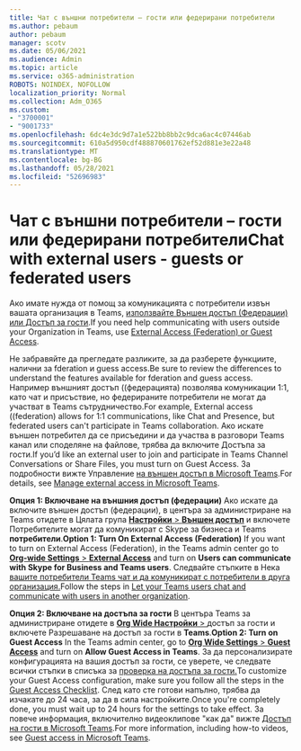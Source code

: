 ```yaml
---
title: Чат с външни потребители – гости или федерирани потребители
ms.author: pebaum
author: pebaum
manager: scotv
ms.date: 05/06/2021
ms.audience: Admin
ms.topic: article
ms.service: o365-administration
ROBOTS: NOINDEX, NOFOLLOW
localization_priority: Normal
ms.collection: Adm_O365
ms.custom:
- "3700001"
- "9001733"
ms.openlocfilehash: 6dc4e3dc9d7a1e522bb8bb2c9dca6ac4c07446ab
ms.sourcegitcommit: 610a5d950cdf488870601762ef52d881e3e22a48
ms.translationtype: MT
ms.contentlocale: bg-BG
ms.lasthandoff: 05/28/2021
ms.locfileid: "52696983"
---
```

# <a name="chat-with-external-users---guests-or-federated-users"></a><span data-ttu-id="83248-102">Чат с външни потребители – гости или федерирани потребители</span><span class="sxs-lookup"><span data-stu-id="83248-102">Chat with external users - guests or federated users</span></span>

<span data-ttu-id="83248-103">Ако имате нужда от помощ за комуникацията с потребители извън вашата организация в Teams, [използвайте Външен достъп (Федерации) или Достъп за гости](/microsoftteams/manage-external-access#external-access-vs-guest-access).</span><span class="sxs-lookup"><span data-stu-id="83248-103">If you need help communicating with users outside your Organization in Teams, use [External Access (Federation) or Guest Access](/microsoftteams/manage-external-access#external-access-vs-guest-access).</span></span>

<span data-ttu-id="83248-104">Не забравяйте да прегледате разликите, за да разберете функциите, налични за fderation и guess access.</span><span class="sxs-lookup"><span data-stu-id="83248-104">Be sure to review the differences to understand the features available for fderation and guess access.</span></span> <span data-ttu-id="83248-105">Например външният достъп ((федерацията) позволява комуникации 1:1, като чат и присъствие, но федерираните потребители не могат да участват в Teams сътрудничество.</span><span class="sxs-lookup"><span data-stu-id="83248-105">For example, External access ((federation) allows for 1:1 communications, like Chat and Presence, but federated users can't participate in Teams collaboration.</span></span> <span data-ttu-id="83248-106">Ако искате външен потребител да се присъедини и да участва в разговори Teams канал или споделяне на файлове, трябва да включите Достъпа за гости.</span><span class="sxs-lookup"><span data-stu-id="83248-106">If you’d like an external user to join and participate in Teams Channel Conversations or Share Files, you must turn on Guest Access.</span></span> <span data-ttu-id="83248-107">За подробности вижте Управление [на външен достъп в Microsoft Teams](/microsoftteams/manage-external-access#external-access-vs-guest-access).</span><span class="sxs-lookup"><span data-stu-id="83248-107">For details, see [Manage external access in Microsoft Teams](/microsoftteams/manage-external-access#external-access-vs-guest-access).</span></span>

<span data-ttu-id="83248-108">**Опция 1: Включване на външния достъп (федерации)** Ако искате да включите външен достъп (федерации), в центъра за администриране на Teams отидете в Цялата група [ **Настройки**  >  **Външен достъп**](https://admin.teams.microsoft.com/company-wide-settings/external-communications) и включете Потребителите могат да комуникират с Skype за бизнеса и Teams **потребители**.</span><span class="sxs-lookup"><span data-stu-id="83248-108">**Option 1: Turn On External Access (Federation)** If you want to turn on External Access (Federation), in the Teams admin center go to [**Org-wide Settings** > **External Access**](https://admin.teams.microsoft.com/company-wide-settings/external-communications) and turn on **Users can communicate with Skype for Business and Teams users**.</span></span> <span data-ttu-id="83248-109">Следвайте стъпките в Нека [вашите потребители Teams чат и да комуникират с потребители в друга организация.](/microsoftteams/manage-external-access#let-your-teams-users-chat-and-communicate-with-users-in-another-organization)</span><span class="sxs-lookup"><span data-stu-id="83248-109">Follow the steps in [Let your Teams users chat and communicate with users in another organization](/microsoftteams/manage-external-access#let-your-teams-users-chat-and-communicate-with-users-in-another-organization).</span></span>

<span data-ttu-id="83248-110">**Опция 2: Включване на достъпа за гости** В центъра Teams за администриране отидете в [ **Org Wide Настройки**  > ](https://admin.teams.microsoft.com/company-wide-settings/guest-configuration) достъп за гости и включете Разрешаване на достъп за гости в **Teams**.</span><span class="sxs-lookup"><span data-stu-id="83248-110">**Option 2: Turn on Guest Access** In the Teams admin center, go to [**Org Wide Settings** > **Guest Access**](https://admin.teams.microsoft.com/company-wide-settings/guest-configuration) and turn on **Allow Guest Access in Teams**.</span></span> <span data-ttu-id="83248-111">За да персонализирате конфигурацията на вашия достъп за гости, се уверете, че следвате всички стъпки в списъка за [проверка на достъпа за гости.](/microsoftteams/guest-access-checklist)</span><span class="sxs-lookup"><span data-stu-id="83248-111">To customize your Guest Access configuration, make sure you follow all the steps in the [Guest Access Checklist](/microsoftteams/guest-access-checklist).</span></span> <span data-ttu-id="83248-112">След като сте готови напълно, трябва да изчакате до 24 часа, за да в сила настройките.</span><span class="sxs-lookup"><span data-stu-id="83248-112">Once you're completely done, you must wait up to 24 hours for the settings to take effect.</span></span> <span data-ttu-id="83248-113">За повече информация, включително видеоклипове "как да" вижте [Достъп на гости в Microsoft Teams](/microsoftteams/guest-access).</span><span class="sxs-lookup"><span data-stu-id="83248-113">For more information, including how-to videos, see [Guest access in Microsoft Teams](/microsoftteams/guest-access).</span></span>